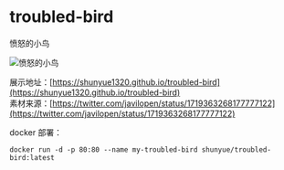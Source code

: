 # troubled-bird
愤怒的小鸟

![愤怒的小鸟](https://github.com/shunyue1320/troubled-bird/blob/main/example.png)

展示地址：[https://shunyue1320.github.io/troubled-bird](https://shunyue1320.github.io/troubled-bird)  
素材来源：[https://twitter.com/javilopen/status/1719363268177777122](https://twitter.com/javilopen/status/1719363268177777122)


docker 部署：
```
docker run -d -p 80:80 --name my-troubled-bird shunyue/troubled-bird:latest
```